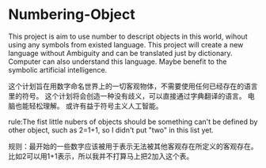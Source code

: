 # Numbering-Object
This project is aim to use number to descript objects in this world, wihout using  any symbols from existed language. 
This project will create a new language without Ambiguity and can be translated just by dictionary.
Computer can also understand this language.
Maybe benefit to the symbolic artificial intelligence.

这个计划旨在用数字命名世界上的一切客观物体，不需要使用任何已经存在的语言里的符号。
这个计划将会创造一种没有歧义，可以直接通过字典翻译的语言。
电脑也能轻松理解。
或许有益于符号主义人工智能。

rule:The fist little nubers of objects should be something can't be defined by other object, such as 2=1+1, so I didn't put "two" in this list yet.

规则：最开始的一些数字应该被用于表示无法被其他客观存在所定义的客观存在。比如2可以用1+1表示，所以我并不打算马上把2加入这个表。
